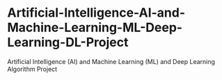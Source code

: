 # Artificial-Intelligence-AI-and-Machine-Learning-ML-Deep-Learning-DL-Project
Artificial Intelligence (AI) and Machine Learning (ML) and Deep Learning Algorithm Project
